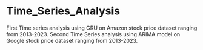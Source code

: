 # Time_Series_Analysis
First Time series analysis using GRU on Amazon stock price dataset ranging from 2013-2023.
Second Time Series analysis using ARIMA model on Google stock price dataset ranging from 2013-2023.


